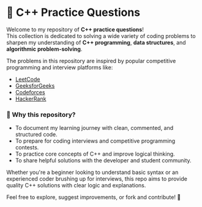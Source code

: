 # 🚀 C++ Practice Questions

Welcome to my repository of **C++ practice questions**!  
This collection is dedicated to solving a wide variety of coding problems to sharpen my understanding of **C++ programming**, **data structures**, and **algorithmic problem-solving**.

The problems in this repository are inspired by popular competitive programming and interview platforms like:
- [LeetCode](https://leetcode.com/)
- [GeeksforGeeks](https://www.geeksforgeeks.org/)
- [Codeforces](https://codeforces.com/)
- [HackerRank](https://www.hackerrank.com/)

### 🎯 Why this repository?
- To document my learning journey with clean, commented, and structured code.
- To prepare for coding interviews and competitive programming contests.
- To practice core concepts of C++ and improve logical thinking.
- To share helpful solutions with the developer and student community.

Whether you're a beginner looking to understand basic syntax or an experienced coder brushing up for interviews, this repo aims to provide quality C++ solutions with clear logic and explanations.

Feel free to explore, suggest improvements, or fork and contribute! 🚀
